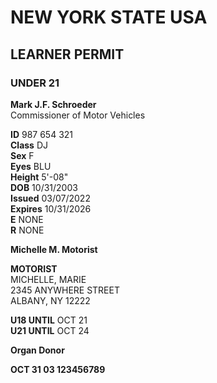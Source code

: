 # NEW YORK STATE USA

## LEARNER PERMIT

### UNDER 21

**Mark J.F. Schroeder**  
Commissioner of Motor Vehicles

**ID** 987 654 321  
**Class** DJ  
**Sex** F  
**Eyes** BLU  
**Height** 5'-08"  
**DOB** 10/31/2003  
**Issued** 03/07/2022  
**Expires** 10/31/2026  
**E** NONE  
**R** NONE

**Michelle M. Motorist**

**MOTORIST**  
MICHELLE, MARIE  
2345 ANYWHERE STREET  
ALBANY, NY 12222

**U18 UNTIL** OCT 21  
**U21 UNTIL** OCT 24

**Organ Donor**

**OCT 31 03 123456789**
